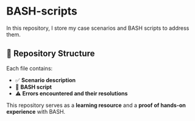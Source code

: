 # BASH-scripts

In this repository, I store my case scenarios and BASH scripts to address them.  

## 📂 Repository Structure 

Each file contains:  
  - ✅ **Scenario description**
  - 📜 **BASH script**
  - ⚠️ **Errors encountered and their resolutions**  

This repository serves as a **learning resource** and a **proof of hands-on experience** with BASH.  
